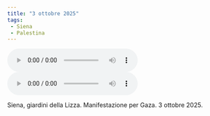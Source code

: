 ```yaml
---
title: "3 ottobre 2025"
tags:
 - Siena
 - Palestina
---
```


<audio controls>
  <source src="/audio/20251003-01.mp3" type="audio/mpeg">
  Il tuo browser non supporta l'audio HTML5.
</audio>

<audio controls>
  <source src="/audio/20251003-02.mp3" type="audio/mpeg">
  Il tuo browser non supporta l'audio HTML5.
</audio>

Siena, giardini della Lizza. Manifestazione per Gaza. 3 ottobre 2025.
